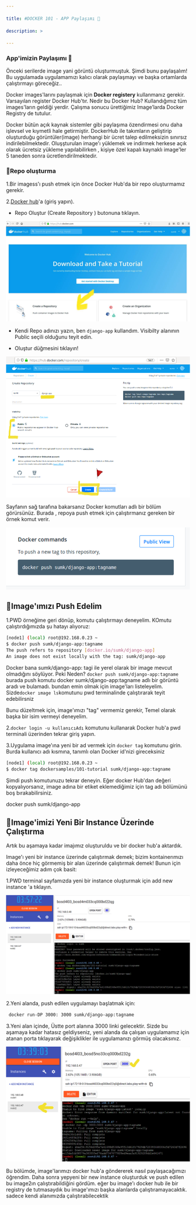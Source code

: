 ```yaml
---

title: #DOCKER 101 - APP Paylaşımı 🐳

description: >

---
```


### App'imizin Paylaşımı 🐳


Önceki serilerde image yani görüntü oluşturmuştuk. Şimdi bunu paylaşalım! 
Bu uygulamada uygulamamızı kalıcı olarak paylaşmayı ve başka ortamlarda çalıştırmayı göreceğiz..

Docker images'larını paylaşmak için **Docker registery** kullanmanız gerekir. Varsayılan register Docker Hub'tır. 
Nedir bu Docker Hub? Kullandığımız tüm images'ların geldiği yerdir.   Çalışma sonucu ürettiğimiz Image’larda Docker Registry de tutulur.

Docker bütün açık kaynak sistemler gibi paylaşıma özendirmesi onu daha işlevsel ve kıymetli hale getirmiştir. DockerHub ile takımların geliştirip oluşturduğu görüntüler(image) herhangi bir ücret talep edilmeksizin sınırsız indirilebilmektedir. Oluşşturulan image'ı yüklemek ve indirmek herkese açık olarak ücretsiz yükleme yapılabilirken , kişiye özel kapalı kaynaklı image'ler 5 taneden sonra ücretlendirilmektedir.
  

### 📝Repo oluşturma

1.Bir imagess'ı push etmek için önce Docker Hub'da bir repo oluşturmamız gerekir.

2.[Docker hub](https://hub.docker.com/)'a (giriş yapın).

- Repo Oluştur (Create Repository ) butonuna tıklayın.

![foto1](/assets/img/create-repo.jpg)

- Kendi Repo adınızı yazın, ben `django-app` kullandım. Visibilty alanının Public seçili olduğunu teyit edin.

- Oluştur düğmesini tıklayın!

![foto2](/assets/img/repo-name-and-create(1).png)

 Sayfanın sağ tarafına bakarsanız Docker komutları adlı bir bölüm görürsünüz. Burada , repoya push etmek için çalıştırmanız gereken bir örnek komut verir.

![foto3](/assets/img/docker-run.png)

## 📝Image'ımızı Push Edelim

1.PWD örneğime geri dönüp, komutu çalıştırmayı deneyelim.
KOmutu çalıştırdığımızda şu hatayı alıyoruz:

~~~bash
[node1] (local) root@192.168.0.23 ~
$ docker push sumk/django-app:tagname
The push refers to repository [docker.io/sumk/django-app]
An image does not exist locally with the tag: sumk/django-app
~~~

Docker bana sumk/django-app:  tagi ile yerel olarak bir image mevcut olmadığını söylüyor. Peki Neden? 
`docker push sumk/django-app:tagname` burada push komutu docker sumk/django-app:tagname adlı bir görüntü aradı ve bulamadı. 
bundan emin olmak için image'ları listeleyelim. Sizde`docker ımage ls`komutunu pwd terminalinde çalıştırarak teyit edebilirsniz


Bunu düzeltmek için, image'ımızı "tag" vermemiz gerekir, Temel olarak başka bir isim vermeyi deneyelim.

2.`docker login -u kullanıcıAdı` komutunu kullanarak Docker hub'a pwd terminali üzerinden tekrar giriş yapın.  

3.Uygulama image'ına yeni bir ad vermek için `docker tag` komutunu girin. Burda kullanıcı adı kısmına, tanımlı olan Docker id'nizi gireceksiniz

~~~bash
[node1] (local) root@192.168.0.23 ~
$ docker tag dockersamples/101-tutorial sumk/django-app:tagname
~~~
  
Şimdi push komutunuzu tekrar deneyin. Eğer docker Hub'dan değeri kopyalıyorsanız, image adına bir etiket eklemediğimiz için tag adı bölümünü boş bırakabilirsiniz.

docker push sumk/django-app


## 📝Image'imizi Yeni Bir Instance Üzerinde Çalıştırma

Artık bu aşamaya kadar imajımız oluşturuldu ve bir docker hub'a aktardık.

Image'ı yeni bir instance üzerinde çalıştırmak demek; bizim kontainerımızı daha önce hiç görmemiş bir alan üzerinde çalıştırmak demek!
Bunun için izleyeceğimiz adım çok basit:

1.PWD terminal sayfamızda yeni bir instance oluşturmak için add new instance 'a  tıklayın.

![foto4](/assets/img/new-ins.png)

2.Yeni alanda, push edilen uygulamayı başlatmak için: 

~~~bash
 docker run-DP 3000: 3000 sumk/django-app:tagname
~~~

3.Yeni alan içinde, Üstte port alanına 3000 linki gelecektir.
Sizde bu aşamaya kadar hatasız geldiyseniz, yeni alanda da çalışan uygulamamız için atanan porta tıklayarak değişiklikler ile uygulamanızı görmüş olacaksınız.

![HerAlandaCalisanUygulamam](/assets/img/heryerde-calisiyor.png)


Bu bölümde, image'larımızı docker hub'a göndererek nasıl paylaşacağımızı öğrendim. 
Daha sonra yepyeni bir new instance oluşturduk ve push edilen bu image2ın çalıştırabildiğini gördüm. eğer bu image'ı docker hub ile bir registry de tutmasaydık bu image'ımızı başka alanlarda çalıştıramayacaktık. sadece kendi alanımızda çalıştırabilecektik